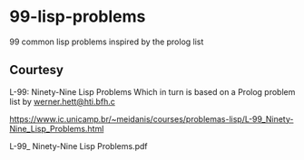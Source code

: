 # 99-lisp-problems
99 common lisp problems inspired by the prolog list

## Courtesy

L-99: Ninety-Nine Lisp Problems Which in turn is based on a Prolog problem list by werner.hett@hti.bfh.c

https://www.ic.unicamp.br/~meidanis/courses/problemas-lisp/L-99_Ninety-Nine_Lisp_Problems.html

L-99_ Ninety-Nine Lisp Problems.pdf
